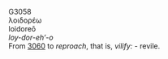 <body>
  <p>G3058<br>  λοιδορέω  <br> loidoreō  <br><i>loy-dor-eh‘-o </i><br>From <a href="g3060.htm">3060</a>  to <i>reproach</i>, that is, <i>vilify:</i> - revile.<br></p>
 </body>